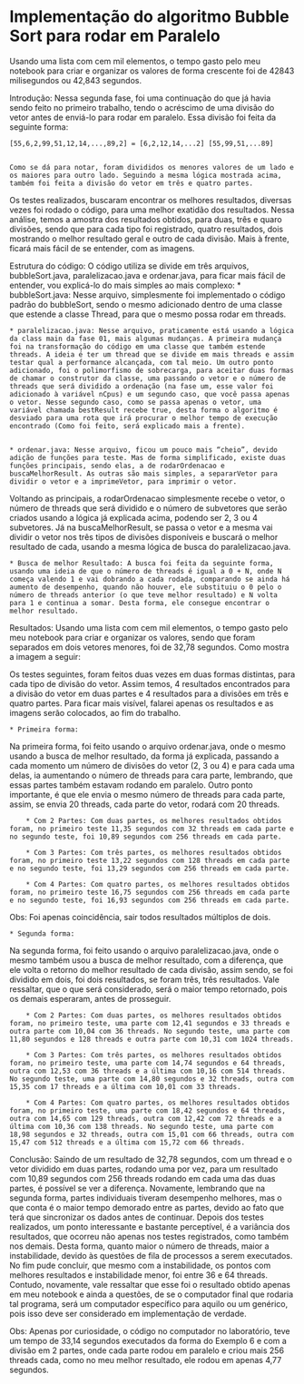 # Implementação do algoritmo Bubble Sort para rodar em Paralelo

Usando uma lista com cem mil elementos, o tempo gasto pelo meu notebook para criar e organizar os valores de forma crescente foi de 42843 milisegundos ou 42,843 segundos.

Introdução:
	Nessa segunda fase, foi uma continuação do que já havia sendo feito no primeiro trabalho, tendo o acréscimo de uma divisão do vetor antes de enviá-lo para rodar em paralelo. Essa divisão foi feita da seguinte forma:


	[55,6,2,99,51,12,14,...,89,2] = [6,2,12,14,...2] [55,99,51,...89]


	Como se dá para notar, foram divididos os menores valores de um lado e os maiores para outro lado. Seguindo a mesma lógica mostrada acima, também foi feita a divisão do vetor em três e quatro partes.
Os testes realizados, buscaram encontrar os melhores resultados, diversas vezes foi rodado o código, para uma melhor exatidão dos resultados. Nessa análise, temos a amostra dos resultados obtidos, para duas, três e quaro divisões, sendo que para cada tipo foi registrado, quatro resultados, dois mostrando o melhor resultado geral e outro de cada divisão. Mais à frente, ficará mais fácil de se entender, com as imagens.

Estrutura do código:
	O código utiliza se divide em três arquivos, bubbleSort.java, paralelizacao.java e ordenar.java, para ficar mais fácil de entender, vou explicá-lo do mais simples ao mais complexo:
    * bubbleSort.java: Nesse arquivo, simplesmente foi implementado o código padrão do bubbleSort, sendo o mesmo adicionado dentro de uma classe que estende a classe Thread, para que o mesmo possa rodar em threads.

    * paralelizacao.java: Nesse arquivo, praticamente está usando a lógica da class main da fase 01, mais algumas mudanças. A primeira mudança foi na transformação do código em uma classe que também estende threads. A ideia é ter um thread que se divide em mais threads e assim testar qual a performance alcançada, com tal meio. Um outro ponto adicionado, foi o polimorfismo de sobrecarga, para aceitar duas formas de chamar o construtor da classe, uma passando o vetor e o número de threads que será dividido a ordenação (na fase um, esse valor foi adicionado à variável nCpus) e um segundo caso, que você passa apenas o vetor. Nesse segundo caso, como se passa apenas o vetor, uma variável chamada bestResult recebe true, desta forma o algoritmo é desviado para uma rota que irá procurar o melhor tempo de execução encontrado (Como foi feito, será explicado mais a frente).


    * ordenar.java: Nesse arquivo, ficou um pouco mais “cheio”, devido adição de funções para teste. Mas de forma simplificado, existe duas funções principais, sendo elas, a de rodarOrdenacao e buscaMelhorResult. As outras são mais simples, a separarVetor para dividir o vetor e a imprimeVetor, para imprimir o vetor.
Voltando as principais, a rodarOrdenacao simplesmente recebe o vetor, o número de threads que será dividido e o número de subvetores que serão criados usando a lógica já explicada acima, podendo ser 2, 3 ou 4 subvetores. Já na buscaMelhorResult, se passa o vetor e a mesma vai dividir o vetor nos três tipos de divisões disponíveis e buscará o melhor resultado de cada, usando a mesma lógica de busca do paralelizacao.java.

    * Busca de melhor Resultado: A busca foi feita da seguinte forma, usando uma ideia de que o número de threads é igual a 0 + N, onde N começa valendo 1 e vai dobrando a cada rodada, comparando se ainda há aumento de desempenho, quando não houver, ele substituiu o 0 pelo o número de threads anterior (o que teve melhor resultado) e N volta para 1 e continua a somar. Desta forma, ele consegue encontrar o melhor resultado.

Resultados:
Usando uma lista com cem mil elementos, o tempo gasto pelo meu notebook para criar e organizar os valores, sendo que foram separados em dois vetores menores, foi de 32,78 segundos. Como mostra a imagem a seguir:

Os testes seguintes, foram feitos duas vezes em duas formas distintas, para cada tipo de divisão do vetor. Assim temos, 4 resultados encontrados para a divisão do vetor em duas partes e 4 resultados para a divisões em três e quatro partes. Para ficar mais visível, falarei apenas os resultados e as imagens serão colocados, ao fim do trabalho.


    * Primeira forma:
Na primeira forma, foi feito usando o arquivo ordenar.java, onde o mesmo usando a busca de melhor resultado, da forma já explicada, passando a cada momento um número de divisões do vetor (2, 3 ou 4) e para cada uma delas, ia aumentando o número de threads para cara parte, lembrando, que essas partes também estavam rodando em paralelo. Outro ponto importante, é que ele envia o mesmo número de threads para cada parte, assim, se envia 20 threads, cada parte do vetor, rodará com 20 threads.

        * Com 2 Partes: Com duas partes, os melhores resultados obtidos foram, no primeiro teste 11,35 segundos com 32 threads em cada parte e no segundo teste, foi 10,89 segundos com 256 threads em cada parte.

        * Com 3 Partes: Com três partes, os melhores resultados obtidos foram, no primeiro teste 13,22 segundos com 128 threads em cada parte e no segundo teste, foi 13,29 segundos com 256 threads em cada parte.

        * Com 4 Partes: Com quatro partes, os melhores resultados obtidos foram, no primeiro teste 16,75 segundos com 256 threads em cada parte e no segundo teste, foi 16,93 segundos com 256 threads em cada parte.

Obs: Foi apenas coincidência, sair todos resultados múltiplos de dois.

    * Segunda forma:
Na segunda forma, foi feito usando o arquivo paralelizacao.java, onde o mesmo também usou a busca de melhor resultado, com a diferença, que ele volta o retorno do melhor resultado de cada divisão, assim sendo, se foi dividido em dois, foi dois resultados, se foram três, três resultados. Vale ressaltar, que o que será considerado, será o maior tempo retornado, pois os demais esperaram, antes de prosseguir.

        * Com 2 Partes: Com duas partes, os melhores resultados obtidos foram, no primeiro teste, uma parte com 12,41 segundos e 33 threads e outra parte com 10,04 com 36 threads. No segundo teste, uma parte com 11,80 segundos e 128 threads e outra parte com 10,31 com 1024 threads.

        * Com 3 Partes: Com três partes, os melhores resultados obtidos foram, no primeiro teste, uma parte com 14,74 segundos e 64 threads, outra com 12,53 com 36 threads e a última com 10,16 com 514 threads. No segundo teste, uma parte com 14,80 segundos e 32 threads, outra com 15,35 com 17 threads e a última com 10,01 com 33 threads.

        * Com 4 Partes: Com quatro partes, os melhores resultados obtidos foram, no primeiro teste, uma parte com 18,42 segundos e 64 threads, outra com 14,65 com 129 threads, outra com 12,42 com 72 threads e a última com 10,36 com 138 threads. No segundo teste, uma parte com 18,98 segundos e 32 threads, outra com 15,01 com 66 threads, outra com 15,47 com 512 threads e a última com 15,72 com 66 threads.


Conclusão:
	Saindo de um resultado de 32,78 segundos, com um thread e o vetor dividido em duas partes, rodando uma por vez, para um resultado com 10,89 segundos com 256 threads rodando em cada uma das duas partes, é possível se ver a diferença. Novamente, lembrando que na segunda forma, partes individuais tiveram desempenho melhores, mas o que conta é o maior tempo demorado entre as partes, devido ao fato que terá que sincronizar os dados antes de continuar.
	Depois dos testes realizados, um ponto interessante e bastante perceptível, é a variância dos resultados, que ocorreu não apenas nos testes registrados, como também nos demais. Desta forma, quanto maior o número de threads, maior a instabilidade, devido às questões de fila de processos a serem executados. No fim pude concluir, que mesmo com a instabilidade, os pontos com melhores resultados e instabilidade menor, foi entre 36 e 64 threads. Contudo, novamente, vale ressaltar que esse foi o resultado obtido apenas em meu notebook e ainda a questões, de se o computador final que rodaria tal programa, será um computador específico para aquilo ou um genérico, pois isso deve ser considerado em implementação de verdade.

  Obs: Apenas por curiosidade, o código no computador no laboratório, teve um tempo de 33,14 segundos executados da forma do Exemplo 6 e com a divisão em 2 partes, onde cada parte rodou em paralelo e criou mais 256 threads cada, como no meu melhor resultado, ele rodou em apenas 4,77 segundos.
